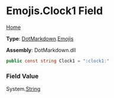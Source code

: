 # Emojis\.Clock1 Field

[Home](../../../README.md)

**Type**: [DotMarkdown](../../README.md)\.[Emojis](../README.md)

**Assembly**: DotMarkdown\.dll

```csharp
public const string Clock1 = ":clock1:"
```

### Field Value

System\.[String](https://docs.microsoft.com/en-us/dotnet/api/system.string)